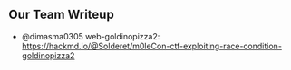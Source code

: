 ## Our Team Writeup
- @dimasma0305 web-goldinopizza2: https://hackmd.io/@Solderet/m0leCon-ctf-exploiting-race-condition-goldinopizza2